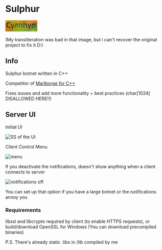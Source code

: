 # Sulphur
![sulphur logo](sulphur.png)

(My transliteration was bad in that image, but i can't recover the original project to fix it D:)

## Info

Sulphur botnet written in C++

Competitor of [Marlborge for C++](https://github.com/PR3C14D0/Marlborge-Reloaded)

Fixes issues and add more functionality + best practices (char[1024] DISALLOWED HERE!!)

## Server UI
Initial UI

![SS of the UI](https://i.imgur.com/LoEwR5D.png)

Client Control Menu

![menu](https://i.imgur.com/MI839cR.png)

If you deactivate the notifications, doesn't show anything when a client connects to server

![notifications off](https://i.imgur.com/yn1QUGv.png)

You can set up that option if you have a large botnet or the notifications annoy you

### Requirements
libssl and libcrypto required by client (to enable HTTPS requests), or build/download OpenSSL for Windows (You can download precompiled binaries)

P.S. There's already static .libs in /lib compiled by me
